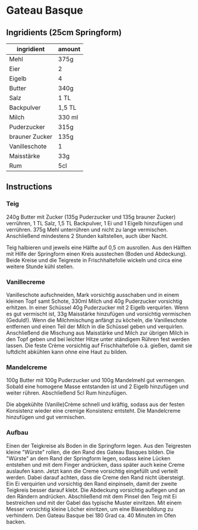 # Gateau Basque

## Ingridients (25cm Springform)

| ingridient | amount |
| --------------------- | ----------- |
| Mehl                  | 375g        |
| Eier                  | 2           |
| Eigelb                | 4           |
| Butter                | 340g        |
| Salz                  | 1 TL        |
| Backpulver            | 1,5 TL      |
| Milch                 | 330 ml      |
| Puderzucker           | 315g        |
| brauner Zucker        | 135g        |
| Vanilleschote         | 1           |
| Maisstärke            | 33g         |
| Rum                   | 5cl         |


## Instructions

### Teig
240g Butter mit Zucker (135g Puderzucker und 135g brauner Zucker) verrühren, 1 TL Salz, 1,5 TL Backpulver, 1 Ei und 1 Eigelb hinzufügen und verrühren. 375g Mehl unterrühren und nicht zu lange vermischen. Anschließend mindestens 2 Stunden kaltstellen, auch über Nacht.

Teig halbieren und jeweils eine Hälfte auf 0,5 cm ausrollen. Aus den Hälften mit Hilfe der Springform einen Kreis ausstechen (Boden und Abdeckung). Beide Kreise und die Teigreste in Frischhaltefolie wickeln und circa eine weitere Stunde kühl stellen.

### Vanillecreme
Vanilleschote aufschneiden, Mark vorsichtig ausschaben und in einem kleinen Topf samt Schote, 330ml Milch und 40g Puderzucker vorsichtig erhitzen. In einer Schüssel 40g Puderzucker mit 2 Eigelb verquirlen. Wenn es gut vermischt ist, 33g Maisstärke hinzufügen und vorsichtig vermischen (Geduld!). Wenn die Milchmischung anfängt zu köcheln, die Vanilleschote entfernen und einen Teil der Milch in die Schüssel geben und verquirlen. Anschließend die Mischung aus Maisstärke und Milch zur übrigen Milch in den Topf geben und bei leichter Hitze unter ständigem Rühren fest werden lassen. Die feste Crème vorsichtig auf Frischhaltefolie o.ä. gießen, damit sie luftdicht abkühlen kann ohne eine Haut zu bilden.

### Mandelcreme
100g Butter mit 100g Puderzucker und 100g Mandelmehl gut vermengen. Sobald eine homogene Masse entstanden ist und 2 Eigelb hinzufügen und weiter rühren. Abschließend 5cl Rum hinzufügen.

Die abgekühlte (Vanille)Crème schnell und kräftig, sodass aus der festen Konsistenz wieder eine cremige Konsistenz entsteht. Die Mandelcreme hinzufügen und gut vermischen.

### Aufbau
Einen der Teigkreise als Boden in die Springform legen. Aus den Teigresten kleine "Würste" rollen, die den Rand des Gateau Basques bilden. Die "Würste" an dem Rand der Springform legen, sodass keine Lücken entstehen und mit dem Finger andrücken, dass später auch keine Creme auslaufen kann.
Jetzt kann die Creme vorsichtig eingefüllt und verteilt werden. Dabei darauf achten, dass die Creme den Rand nicht übersteigt.
Ein Ei verquirlen und vorsichtig den Rand einpinseln, damit der zweite Teigkreis besser darauf klebt. Die Abdeckung vorsichtig auflegen und an den Rändern andrücken. Abschließend mit dem Pinsel den Teig mit Ei bestreichen und mit der Gabel das typische Muster einritzen. Mit einem Messer vorsichtig kleine Löcher einritzen, um eine Blasenbildung zu verhindern.
Den Gateau Basque bei 180 Grad ca. 40 Minuten im Ofen backen.
